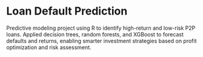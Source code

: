 # Loan Default Prediction
Predictive modeling project using R to identify high-return and low-risk P2P loans. Applied decision trees, random forests, and XGBoost to forecast defaults and returns, enabling smarter investment strategies based on profit optimization and risk assessment.
